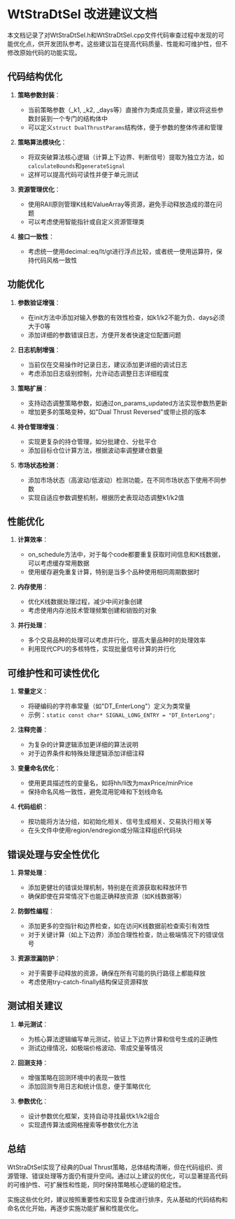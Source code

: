# WtStraDtSel 改进建议文档

本文档记录了对WtStraDtSel.h和WtStraDtSel.cpp文件代码审查过程中发现的可能优化点，供开发团队参考。这些建议旨在提高代码质量、性能和可维护性，但不修改原始代码的功能实现。

## 代码结构优化

1. **策略参数封装**：
   - 当前策略参数（_k1, _k2, _days等）直接作为类成员变量，建议将这些参数封装到一个专门的结构体中
   - 可以定义`struct DualThrustParams`结构体，便于参数的整体传递和管理

2. **策略算法模块化**：
   - 将双突破算法核心逻辑（计算上下边界、判断信号）提取为独立方法，如`calculateBounds`和`generateSignal`
   - 这样可以提高代码可读性并便于单元测试

3. **资源管理优化**：
   - 使用RAII原则管理K线和ValueArray等资源，避免手动释放造成的潜在问题
   - 可以考虑使用智能指针或自定义资源管理类

4. **接口一致性**：
   - 考虑统一使用decimal::eq/lt/gt进行浮点比较，或者统一使用运算符，保持代码风格一致性

## 功能优化

1. **参数验证增强**：
   - 在init方法中添加对输入参数的有效性检查，如k1/k2不能为负、days必须大于0等
   - 添加详细的参数错误日志，方便开发者快速定位配置问题

2. **日志机制增强**：
   - 当前仅在交易操作时记录日志，建议添加更详细的调试日志
   - 考虑添加日志级别控制，允许动态调整日志详细程度

3. **策略扩展**：
   - 支持动态调整策略参数，如通过on_params_updated方法实现参数热更新
   - 增加更多的策略变种，如"Dual Thrust Reversed"或带止损的版本

4. **持仓管理增强**：
   - 实现更复杂的持仓管理，如分批建仓、分批平仓
   - 添加目标仓位计算方法，根据波动率调整建仓数量

5. **市场状态检测**：
   - 添加市场状态（高波动/低波动）检测功能，在不同市场状态下使用不同参数
   - 实现自适应参数调整机制，根据历史表现动态调整k1/k2值

## 性能优化

1. **计算效率**：
   - on_schedule方法中，对于每个code都要重复获取时间信息和K线数据，可以考虑缓存常用数据
   - 使用缓存避免重复计算，特别是当多个品种使用相同周期数据时

2. **内存使用**：
   - 优化K线数据处理过程，减少中间对象创建
   - 考虑使用内存池技术管理频繁创建和销毁的对象

3. **并行处理**：
   - 多个交易品种的处理可以考虑并行化，提高大量品种时的处理效率
   - 利用现代CPU的多核特性，实现批量信号计算的并行化

## 可维护性和可读性优化

1. **常量定义**：
   - 将硬编码的字符串常量（如"DT_EnterLong"）定义为类常量
   - 示例：`static const char* SIGNAL_LONG_ENTRY = "DT_EnterLong";`

2. **注释完善**：
   - 为复杂的计算逻辑添加更详细的算法说明
   - 对于边界条件和特殊处理逻辑添加详细注释

3. **变量命名优化**：
   - 使用更具描述性的变量名，如将hh/ll改为maxPrice/minPrice
   - 保持命名风格一致性，避免混用驼峰和下划线命名

4. **代码组织**：
   - 按功能将方法分组，如初始化相关、信号生成相关、交易执行相关等
   - 在头文件中使用region/endregion或分隔注释组织代码块

## 错误处理与安全性优化

1. **异常处理**：
   - 添加更健壮的错误处理机制，特别是在资源获取和释放环节
   - 确保即使在异常情况下也能正确释放资源（如K线数据等）

2. **防御性编程**：
   - 添加更多的空指针和边界检查，如在访问K线数据前检查索引有效性
   - 对于关键计算（如上下边界）添加合理性检查，防止极端情况下的错误信号

3. **资源泄漏防护**：
   - 对于需要手动释放的资源，确保在所有可能的执行路径上都能释放
   - 考虑使用try-catch-finally结构保证资源释放

## 测试相关建议

1. **单元测试**：
   - 为核心算法逻辑编写单元测试，验证上下边界计算和信号生成的正确性
   - 测试边缘情况，如极端价格波动、零成交量等情况

2. **回测支持**：
   - 增强策略在回测环境中的表现一致性
   - 添加回测专用日志和统计信息，便于策略优化

3. **参数优化**：
   - 设计参数优化框架，支持自动寻找最优k1/k2组合
   - 实现遗传算法或网格搜索等参数优化方法

## 总结

WtStraDtSel实现了经典的Dual Thrust策略，总体结构清晰，但在代码组织、资源管理、错误处理等方面仍有提升空间。通过以上建议的优化，可以显著提高代码的可维护性、可扩展性和性能，同时保持策略核心逻辑的稳定性。

实施这些优化时，建议按照重要性和实现复杂度进行排序，先从基础的代码结构和命名优化开始，再逐步实施功能扩展和性能优化。
